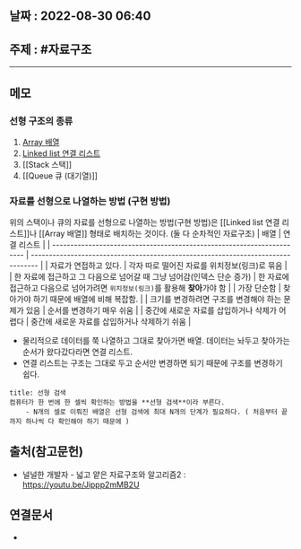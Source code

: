 ## 날짜 : 2022-08-30 06:40

## 주제 : #자료구조 
----
## 메모

### 선형 구조의 종류
1. [Array 배열](Array%20배열.md)
2. [Linked list 연결 리스트](Linked%20list%20연결%20리스트.md)
3. [[Stack 스택]]
4. [[Queue 큐 (대기열)]]


### 자료를 선형으로 나열하는 방법 (구현 방법)
위의 스택이나 큐의 자료를 선형으로 나열하는 방법(구현 방법)은 [[Linked list 연결 리스트]]나 [[Array 배열]] 형태로 배치하는 것이다. (둘 다 순차적인 자료구조)
| 배열                                                                   | 연결 리스트                                                                      |
| ---------------------------------------------------------------------- | -------------------------------------------------------------------------------- |
| 자료가 연접하고 있다.                                                  | 각자 따로 떨어진 자료를 위치정보(링크)로 묶음                                    |
| 한 자료에 접근하고 그 다음으로 넘어갈 때 그냥 넘어감(인덱스 단순 증가) | 한 자료에 접근하고 다음으로 넘어가려면 `위치정보(링크)`를 활용해 **찾아**가야 함 |
| 가장 단순함                                                            | 찾아가야 하기 때문에 배열에 비해 복잡함.                                         |
| 크기를 변경하려면 구조를 변경해야 하는 문제가 있음                     | 순서를 변경하기 매우 쉬움                                                        |
| 중간에 새로운 자료를 삽입하거나 삭제가 어렵다                          | 중간에 새로운 자료를 삽입하거나 삭제하기 쉬움                                    |
- 물리적으로 데이터를 쭉 나열하고 그대로 찾아가면 배열. 데이터는 놔두고 찾아가는 순서가 왔다갔다라면 연결 리스트. 
- 연결 리스트는 구조는 그대로 두고 순서만 변경하면 되기 때문에 구조를 변경하기 쉽다. 


```ad-note
title: 선형 검색
컴퓨터가 한 번에 한 셀씩 확인하는 방법을 **선형 검색**이라 부른다.
	- N개의 셀로 이뤄진 배열은 선형 검색에 최대 N개의 단계가 필요하다. ( 처음부터 끝까지 하나씩 다 확인해야 하기 때문에 )
```



## 출처(참고문헌)
- 널널한 개발자 - 넓고 얕은 자료구조와 알고리즘2 : https://youtu.be/Jippp2mMB2U

## 연결문서
- 
